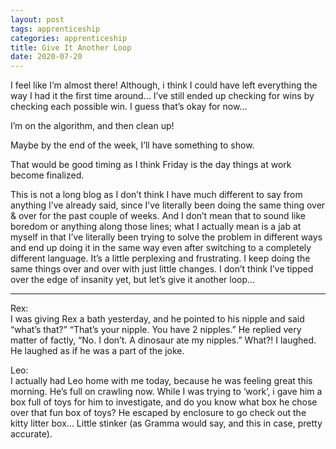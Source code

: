 ```yaml
---
layout: post 
tags: apprenticeship
categories: apprenticeship
title: Give It Another Loop
date: 2020-07-20
---
```


I feel like I’m almost there!  Although, i think I could have left everything the way I had it the first time around…  I’ve still ended up checking for wins by checking each possible win.  I guess that’s okay for now…

I’m on the algorithm, and then clean up!

Maybe by the end of the week, I’ll have something to show.  

That would be good timing as I think Friday is the day things at work become finalized.  

This is not a long blog as I don’t think I have much different to say from anything I’ve already said, since I’ve literally been doing the same thing over & over for the past couple of weeks.  And I don’t mean that to sound like boredom or anything along those lines; what I actually mean is a jab at myself in that I’ve literally been trying to solve the problem in different ways and end up doing it in the same way even after switching to a completely different language.  It’s a little perplexing and frustrating.  I keep doing the same things over and over with just little changes.  I don’t think I’ve tipped over the edge of insanity yet, but let’s give it another loop...

***
Rex:  
I was giving Rex a bath yesterday, and he pointed to his nipple and said “what’s that?”  “That’s your nipple.  You have 2 nipples.”  He replied very matter of factly, “No.  I don’t.  A dinosaur ate my nipples.”  What?!  I laughed.  He laughed as if he was a part of the joke.

Leo:  
I actually had Leo home with me today, because he was feeling great this morning.  He’s full on crawling now.  While I was trying to ‘work’, i gave him a box full of toys for him to investigate, and do you know what box he chose over that fun box of toys?  He escaped by enclosure to go check out the kitty litter box…  Little stinker (as Gramma would say, and this in case, pretty accurate).
